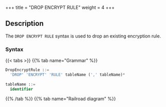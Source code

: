 +++
title = "DROP ENCRYPT RULE"
weight = 4
+++

## Description

The `DROP ENCRYPT RULE` syntax is used to drop an existing encryption rule.

### Syntax

{{< tabs >}}
{{% tab name="Grammar" %}}
```sql
DropEncryptRule ::=
  'DROP' 'ENCRYPT' 'RULE' tableName (',' tableName)*
    
tableName ::=
  identifier
```
{{% /tab %}}
{{% tab name="Railroad diagram" %}}
<iframe frameborder="0" name="diagram" id="diagram" width="100%" height="100%"></iframe>
{{% /tab %}}
{{< /tabs >}}

### Example

- Drop an encrypt rule

```sql
DROP ENCRYPT RULE t_encrypt, t_encrypt_2;
```

### Reserved words

`DROP`, `ENCRYPT`, `RULE`

### Related links

- [Reserved word](/en/reference/distsql/syntax/reserved-word/)
